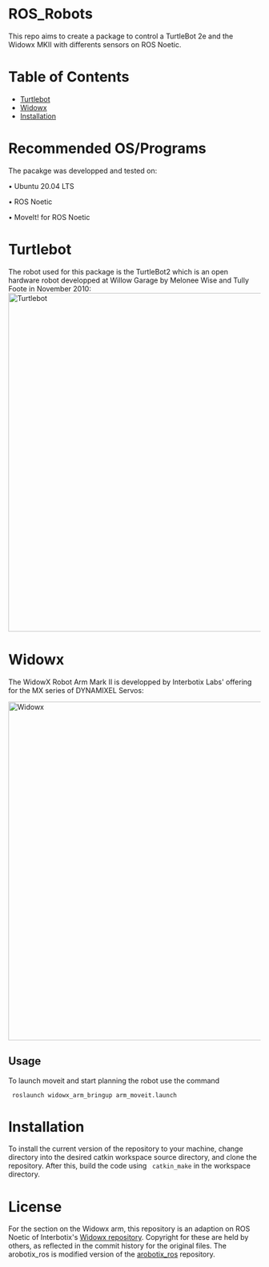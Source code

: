 # ROS_Robots
This repo aims to create a package to control a TurtleBot 2e and the Widowx MKII with differents sensors on ROS Noetic.

# Table of Contents

- [Turtlebot](#turtlebot)
- [Widowx](#widowx)
- [Installation](#installation)

# Recommended OS/Programs
The pacakge was developped and tested on:

• Ubuntu 20.04 LTS

• ROS Noetic

• MoveIt! for ROS Noetic

# Turtlebot

The robot used for this package is the TurtleBot2 which is an open hardware robot developped at Willow Garage by Melonee Wise and Tully Foote in November 2010:
<img width="677" alt="Turtlebot" src="https://www.turtlebot.com/assets/images/turtlebot_2_lg.png">


  
# Widowx

The WidowX Robot Arm Mark II is developped by Interbotix Labs' offering for the MX series of DYNAMIXEL Servos:
  
  <img width="677" alt="Widowx" src="https://www.trossenrobotics.com/images/PImages/widowx-a.jpg">

## Usage

To launch moveit and start planning the robot use the command

``` roslaunch widowx_arm_bringup arm_moveit.launch```
  
 # Installation
 
 To install the current version of the repository to your machine, change directory into the desired catkin workspace source directory, and clone the repository. After this, build the code using  ``` catkin_make``` in the workspace directory. 

# License

For the section on the Widowx arm, this repository is an adaption on ROS Noetic of Interbotix's [Widowx repository](https://github.com/Interbotix/widowx_arm). Copyright for these are held by others, as reflected in the commit history for the original files.
The arobotix_ros is modified version of the [arobotix_ros](https://github.com/Interbotix/arbotix_ros) repository.



